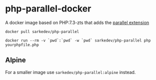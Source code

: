 # php-parallel-docker

A docker image based on PHP:7.3-zts that adds the [parallel extension](https://github.com/krakjoe/parallel)

```
docker pull sarkedev/php-parallel
```

```
docker run --rm -v `pwd`:`pwd` -w `pwd` sarkedev/php-parallel php yourphpfile.php
```

## Alpine

For a smaller image use `sarkedev/php-parallel:alpine` instead.